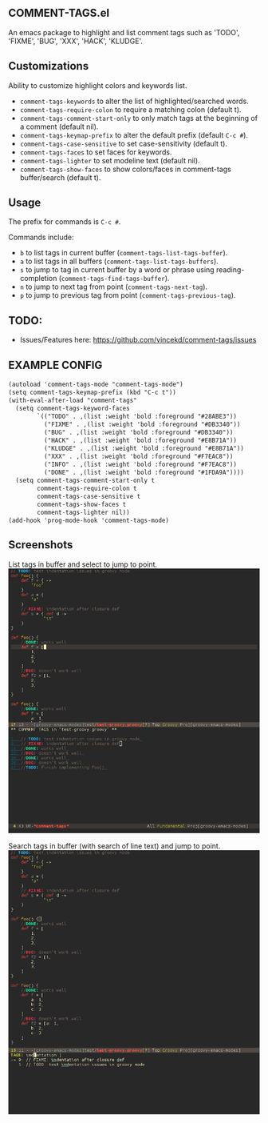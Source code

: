 ## COMMENT-TAGS.el

An emacs package to highlight and list comment tags such as 'TODO', 'FIXME', 'BUG', 'XXX', 'HACK', 'KLUDGE'.

## Customizations
Ability to customize highlight colors and keywords list.

  * `comment-tags-keywords` to alter the list of highlighted/searched words.
  * `comment-tags-require-colon` to require a matching colon (default t).
  * `comment-tags-comment-start-only` to only match tags at the beginning of a comment (default nil).
  * `comment-tags-keymap-prefix` to alter the default prefix (default `C-c #`).
  * `comment-tags-case-sensitive` to set case-sensitivity (default t).
  * `comment-tags-faces` to set faces for keywords.
  * `comment-tags-lighter` to set modeline text (default nil).
  * `comment-tags-show-faces` to show colors/faces in comment-tags buffer/search (default t).

## Usage
The prefix for commands is `C-c #`.

Commands include:
  * `b` to list tags in current buffer (`comment-tags-list-tags-buffer`).
  * `a` to list tags in all buffers (`comment-tags-list-tags-buffers`).
  * `s` to jump to tag in current buffer by a word or phrase using reading-completion (`comment-tags-find-tags-buffer`).
  * `n` to jump to next tag from point (`comment-tags-next-tag`).
  * `p` to jump to previous tag from point (`comment-tags-previous-tag`).

## TODO:
  * Issues/Features here: https://github.com/vincekd/comment-tags/issues


## EXAMPLE CONFIG
```elisp
(autoload 'comment-tags-mode "comment-tags-mode")
(setq comment-tags-keymap-prefix (kbd "C-c t"))
(with-eval-after-load "comment-tags"
  (setq comment-tags-keyword-faces
        `(("TODO" . ,(list :weight 'bold :foreground "#28ABE3"))
          ("FIXME" . ,(list :weight 'bold :foreground "#DB3340"))
          ("BUG" . ,(list :weight 'bold :foreground "#DB3340"))
          ("HACK" . ,(list :weight 'bold :foreground "#E8B71A"))
          ("KLUDGE" . ,(list :weight 'bold :foreground "#E8B71A"))
          ("XXX" . ,(list :weight 'bold :foreground "#F7EAC8"))
          ("INFO" . ,(list :weight 'bold :foreground "#F7EAC8"))
          ("DONE" . ,(list :weight 'bold :foreground "#1FDA9A"))))
  (setq comment-tags-comment-start-only t
        comment-tags-require-colon t
        comment-tags-case-sensitive t
        comment-tags-show-faces t
        comment-tags-lighter nil))
(add-hook 'prog-mode-hook 'comment-tags-mode)
```


## Screenshots

List tags in buffer and select to jump to point.
![screenshot](screenshots/buffer-list.png)

Search tags in buffer (with search of line text) and jump to point.
![screenshot](screenshots/buffer-search.png)
